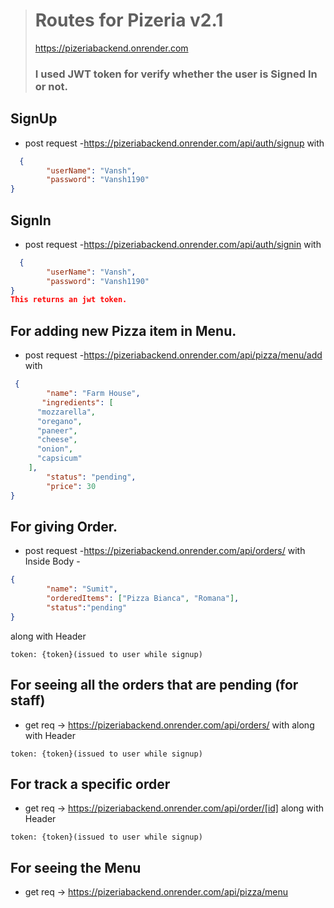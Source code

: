 > # Routes for Pizeria v2.1
> https://pizeriabackend.onrender.com
> ###  I used JWT token for verify whether the user is Signed In or not.

## SignUp
* post request -https://pizeriabackend.onrender.com/api/auth/signup with 
```json
  {
        "userName": "Vansh",
        "password": "Vansh1190"
}
```

## SignIn
* post request -https://pizeriabackend.onrender.com/api/auth/signin with 
```json
  {
        "userName": "Vansh",
        "password": "Vansh1190"
}
This returns an jwt token.
``` 

## For adding new Pizza item in Menu.
* post request -https://pizeriabackend.onrender.com/api/pizza/menu/add with 
```json
 {
        "name": "Farm House",
       "ingredients": [
      "mozzarella",
      "oregano",
      "paneer",
      "cheese",
      "onion",
      "capsicum"
    ],
        "status": "pending",
        "price": 30
}
```

## For giving Order.
* post request -https://pizeriabackend.onrender.com/api/orders/ with
Inside Body -
```json
{
        "name": "Sumit",
        "orderedItems": ["Pizza Bianca", "Romana"],
        "status":"pending"
}
```
along with Header
```
token: {token}(issued to user while signup)
```

## For seeing all the orders that are pending (for staff)
* get req -> https://pizeriabackend.onrender.com/api/orders/ with
along with Header
```
token: {token}(issued to user while signup)
```

## For track a specific order
* get req -> https://pizeriabackend.onrender.com/api/order/[id]
along with Header
```
token: {token}(issued to user while signup)
```

## For seeing the Menu
* get req -> https://pizeriabackend.onrender.com/api/pizza/menu

